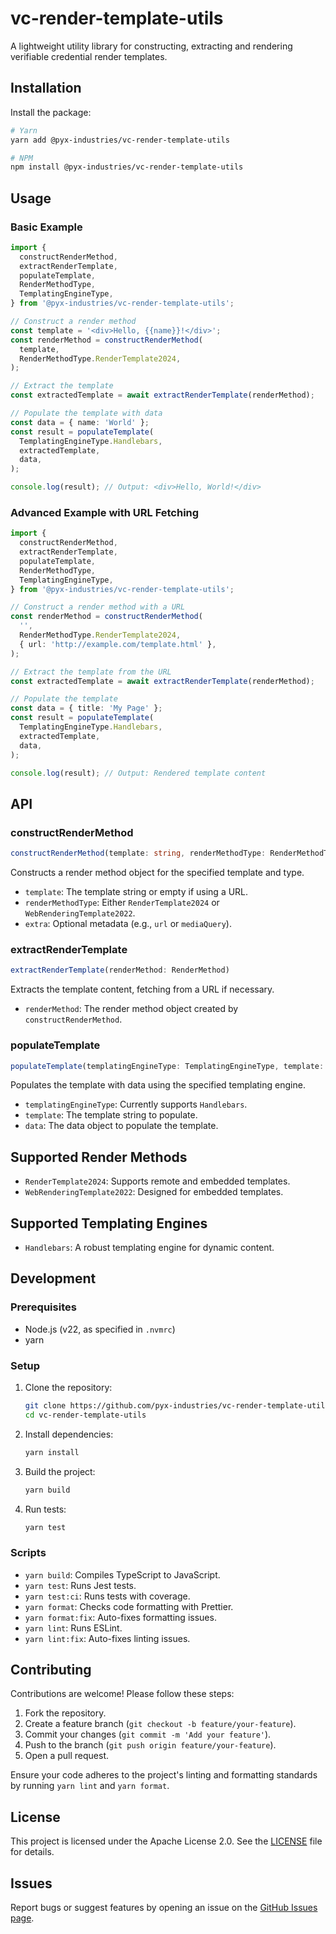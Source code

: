 # vc-render-template-utils

A lightweight utility library for constructing, extracting and rendering verifiable credential render templates.

## Installation

Install the package:

```bash
# Yarn
yarn add @pyx-industries/vc-render-template-utils

# NPM
npm install @pyx-industries/vc-render-template-utils
```

## Usage

### Basic Example

```typescript
import {
  constructRenderMethod,
  extractRenderTemplate,
  populateTemplate,
  RenderMethodType,
  TemplatingEngineType,
} from '@pyx-industries/vc-render-template-utils';

// Construct a render method
const template = '<div>Hello, {{name}}!</div>';
const renderMethod = constructRenderMethod(
  template,
  RenderMethodType.RenderTemplate2024,
);

// Extract the template
const extractedTemplate = await extractRenderTemplate(renderMethod);

// Populate the template with data
const data = { name: 'World' };
const result = populateTemplate(
  TemplatingEngineType.Handlebars,
  extractedTemplate,
  data,
);

console.log(result); // Output: <div>Hello, World!</div>
```

### Advanced Example with URL Fetching

```typescript
import {
  constructRenderMethod,
  extractRenderTemplate,
  populateTemplate,
  RenderMethodType,
  TemplatingEngineType,
} from '@pyx-industries/vc-render-template-utils';

// Construct a render method with a URL
const renderMethod = constructRenderMethod(
  '',
  RenderMethodType.RenderTemplate2024,
  { url: 'http://example.com/template.html' },
);

// Extract the template from the URL
const extractedTemplate = await extractRenderTemplate(renderMethod);

// Populate the template
const data = { title: 'My Page' };
const result = populateTemplate(
  TemplatingEngineType.Handlebars,
  extractedTemplate,
  data,
);

console.log(result); // Output: Rendered template content
```

## API

### constructRenderMethod

```typescript
constructRenderMethod(template: string, renderMethodType: RenderMethodType, extra?: Record<string, unknown>)
```

Constructs a render method object for the specified template and type.

- `template`: The template string or empty if using a URL.
- `renderMethodType`: Either `RenderTemplate2024` or `WebRenderingTemplate2022`.
- `extra`: Optional metadata (e.g., `url` or `mediaQuery`).

### extractRenderTemplate

```typescript
extractRenderTemplate(renderMethod: RenderMethod)
```

Extracts the template content, fetching from a URL if necessary.

- `renderMethod`: The render method object created by `constructRenderMethod`.

### populateTemplate

```typescript
populateTemplate(templatingEngineType: TemplatingEngineType, template: string, data: Record<string, unknown>)
```

Populates the template with data using the specified templating engine.

- `templatingEngineType`: Currently supports `Handlebars`.
- `template`: The template string to populate.
- `data`: The data object to populate the template.

## Supported Render Methods

- `RenderTemplate2024`: Supports remote and embedded templates.
- `WebRenderingTemplate2022`: Designed for embedded templates.

## Supported Templating Engines

- `Handlebars`: A robust templating engine for dynamic content.

## Development

### Prerequisites

- Node.js (v22, as specified in `.nvmrc`)
- yarn

### Setup

1. Clone the repository:

   ```bash
   git clone https://github.com/pyx-industries/vc-render-template-utils.git
   cd vc-render-template-utils
   ```

2. Install dependencies:

   ```bash
   yarn install
   ```

3. Build the project:

   ```bash
   yarn build
   ```

4. Run tests:

   ```bash
   yarn test
   ```

### Scripts

- `yarn build`: Compiles TypeScript to JavaScript.
- `yarn test`: Runs Jest tests.
- `yarn test:ci`: Runs tests with coverage.
- `yarn format`: Checks code formatting with Prettier.
- `yarn format:fix`: Auto-fixes formatting issues.
- `yarn lint`: Runs ESLint.
- `yarn lint:fix`: Auto-fixes linting issues.

## Contributing

Contributions are welcome! Please follow these steps:

1. Fork the repository.
2. Create a feature branch (`git checkout -b feature/your-feature`).
3. Commit your changes (`git commit -m 'Add your feature'`).
4. Push to the branch (`git push origin feature/your-feature`).
5. Open a pull request.

Ensure your code adheres to the project's linting and formatting standards by running `yarn lint` and `yarn format`.

## License

This project is licensed under the Apache License 2.0. See the [LICENSE](LICENCE) file for details.

## Issues

Report bugs or suggest features by opening an issue on the [GitHub Issues page](https://github.com/pyx-industries/vc-render-template-utils/issues).
